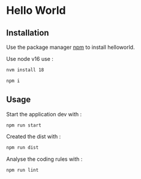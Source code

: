 # Hello World

## Installation

Use the package manager [npm](https://www.npmjs.com/) to install helloworld.

Use node v16 use :
```bash
nvm install 18
```

```bash
npm i
```

## Usage

Start the application dev with :

```bash
npm run start
```

Created the dist with :

```bash
npm run dist
```

Analyse the coding rules with :

```bash
npm run lint
```
